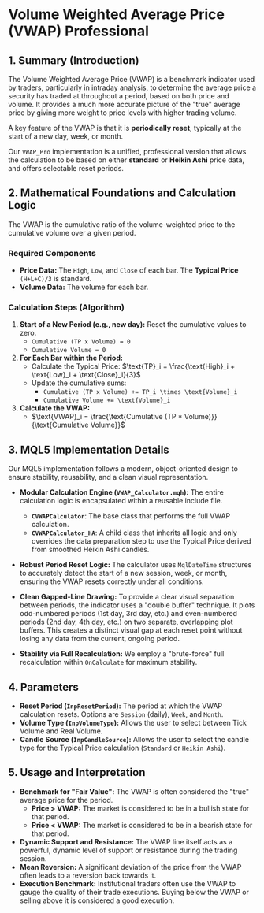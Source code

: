 # Volume Weighted Average Price (VWAP) Professional

## 1. Summary (Introduction)

The Volume Weighted Average Price (VWAP) is a benchmark indicator used by traders, particularly in intraday analysis, to determine the average price a security has traded at throughout a period, based on both price and volume. It provides a much more accurate picture of the "true" average price by giving more weight to price levels with higher trading volume.

A key feature of the VWAP is that it is **periodically reset**, typically at the start of a new day, week, or month.

Our `VWAP_Pro` implementation is a unified, professional version that allows the calculation to be based on either **standard** or **Heikin Ashi** price data, and offers selectable reset periods.

## 2. Mathematical Foundations and Calculation Logic

The VWAP is the cumulative ratio of the volume-weighted price to the cumulative volume over a given period.

### Required Components

* **Price Data:** The `High`, `Low`, and `Close` of each bar. The **Typical Price** `(H+L+C)/3` is standard.
* **Volume Data:** The volume for each bar.

### Calculation Steps (Algorithm)

1. **Start of a New Period (e.g., new day):** Reset the cumulative values to zero.
    * `Cumulative (TP x Volume) = 0`
    * `Cumulative Volume = 0`
2. **For Each Bar within the Period:**
    * Calculate the Typical Price: $\text{TP}_i = \frac{\text{High}_i + \text{Low}_i + \text{Close}_i}{3}$
    * Update the cumulative sums:
        * `Cumulative (TP x Volume) += TP_i \times \text{Volume}_i`
        * `Cumulative Volume += \text{Volume}_i`
3. **Calculate the VWAP:**
    * $\text{VWAP}_i = \frac{\text{Cumulative (TP * Volume)}}{\text{Cumulative Volume}}$

## 3. MQL5 Implementation Details

Our MQL5 implementation follows a modern, object-oriented design to ensure stability, reusability, and a clean visual representation.

* **Modular Calculation Engine (`VWAP_Calculator.mqh`):**
    The entire calculation logic is encapsulated within a reusable include file.
  * **`CVWAPCalculator`**: The base class that performs the full VWAP calculation.
  * **`CVWAPCalculator_HA`**: A child class that inherits all logic and only overrides the data preparation step to use the Typical Price derived from smoothed Heikin Ashi candles.

* **Robust Period Reset Logic:** The calculator uses `MqlDateTime` structures to accurately detect the start of a new session, week, or month, ensuring the VWAP resets correctly under all conditions.

* **Clean Gapped-Line Drawing:** To provide a clear visual separation between periods, the indicator uses a "double buffer" technique. It plots odd-numbered periods (1st day, 3rd day, etc.) and even-numbered periods (2nd day, 4th day, etc.) on two separate, overlapping plot buffers. This creates a distinct visual gap at each reset point without losing any data from the current, ongoing period.

* **Stability via Full Recalculation:** We employ a "brute-force" full recalculation within `OnCalculate` for maximum stability.

## 4. Parameters

* **Reset Period (`InpResetPeriod`):** The period at which the VWAP calculation resets. Options are `Session` (daily), `Week`, and `Month`.
* **Volume Type (`InpVolumeType`):** Allows the user to select between Tick Volume and Real Volume.
* **Candle Source (`InpCandleSource`):** Allows the user to select the candle type for the Typical Price calculation (`Standard` or `Heikin Ashi`).

## 5. Usage and Interpretation

* **Benchmark for "Fair Value":** The VWAP is often considered the "true" average price for the period.
  * **Price > VWAP:** The market is considered to be in a bullish state for that period.
  * **Price < VWAP:** The market is considered to be in a bearish state for that period.
* **Dynamic Support and Resistance:** The VWAP line itself acts as a powerful, dynamic level of support or resistance during the trading session.
* **Mean Reversion:** A significant deviation of the price from the VWAP often leads to a reversion back towards it.
* **Execution Benchmark:** Institutional traders often use the VWAP to gauge the quality of their trade executions. Buying below the VWAP or selling above it is considered a good execution.

